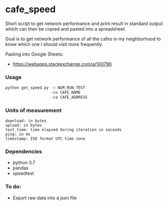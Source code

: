 # cafe_speed
Short script to get network performance and print result in standard output which can then be copied and pasted into a spreadsheet.

Goal is to get network performance of all the cafes in my neighborhood to know which one I should visit more frequently.

Pasting into Google Sheets:
* https://webapps.stackexchange.com/a/100790

### Usage

```bash
python get_speed.py -n NUM_RUN_TEST
					-cn CAFE_NAME
					-ca CAFE_ADDRESS
```

### Units of measurement
	download: in bytes
	upload: in bytes
	test_time: time elapsed during iteration in seconds
	ping: in ms
	timestamp: ISO format UTC time zone

### Dependencies
* python 3.7
* pandas
* speedtest

### To do:
* Export raw data into a json file
